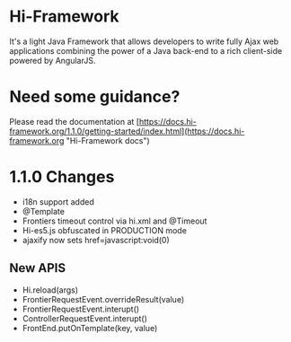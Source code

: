 # Hi-Framework
It's a light Java Framework that allows developers to write fully Ajax web applications combining the power of a Java back-end to a rich client-side powered by AngularJS.


# Need some guidance?
Please read the documentation at [https://docs.hi-framework.org/1.1.0/getting-started/index.html](https://docs.hi-framework.org "Hi-Framework docs")

# 1.1.0 Changes
* i18n support added
* @Template 
* Frontiers timeout control via hi.xml and @Timeout
* Hi-es5.js obfuscated in PRODUCTION mode
* ajaxify now sets href=javascript:void(0)
## New APIS
* Hi.reload(args)
* FrontierRequestEvent.overrideResult(value)
* FrontierRequestEvent.interupt()
* ControllerRequestEvent.interupt()
* FrontEnd.putOnTemplate(key, value)